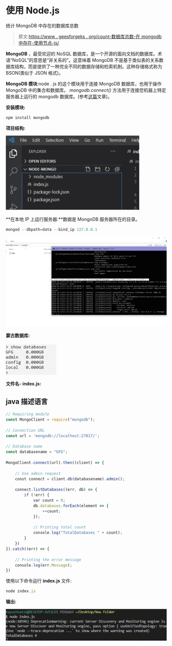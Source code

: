 # 使用 Node.js

统计 MongoDB 中存在的数据库总数

> 原文:[https://www . geesforgeks . org/count-数据库总数-在 mongodb 中存在-使用节点-js/](https://www.geeksforgeeks.org/count-total-number-of-databases-present-in-mongodb-using-node-js/)

**MongoDB** ，最受欢迎的 NoSQL 数据库，是一个开源的面向文档的数据库。术语“NoSQL”的意思是“非关系的”。这意味着 MongoDB 不是基于类似表的关系数据库结构，而是提供了一种完全不同的数据存储和检索机制。这种存储格式称为 BSON(类似于 JSON 格式)。

**MongoDB 模块**:node . js 的这个模块用于连接 MongoDB 数据库，也用于操作 MongoDB 中的集合和数据库。 *mongodb.connect()* 方法用于连接您机器上特定服务器上运行的 mongodb 数据库。(参考[这篇](https://www.geeksforgeeks.org/how-to-connect-mongodb-server-with-node-js/)文章)。

**安装模块:**

```js
npm install mongodb
```

**项目结构:**

![](img/680c11a4a464432626c22f3eee5f7f10.png)

**在本地 IP 上运行服务器:**数据是 MongoDB 服务器所在的目录。

```js
mongod --dbpath=data --bind_ip 127.0.0.1
```

![](img/3961075a35c7ad5a9872cd13f09be4f7.png)

**蒙古数据库:**

![](img/20a22c346b75b45e1f9bb14fbdb29488.png)

**文件名- index.js:**

## java 描述语言

```js
// Requiring module
const MongoClient = require("mongodb");

// Connection URL
const url = 'mongodb://localhost:27017/';

// Database name
const databasename = "GFG";

MongoClient.connect(url).then((client) => {

    // Use admin request
    const connect = client.db(databasename).admin();

    connect.listDatabases((err, db) => {
        if (!err) {
            var count = 0;
            db.databases.forEach(element => {
                ++count;
            });

            // Printing total count
            console.log("TotalDatabases " + count);
        }
    })
}).catch((err) => {

    // Printing the error message
    console.log(err.Message);
})
```

使用以下命令运行 **index.js** 文件:

```js
node index.js
```

**输出:**

![](img/16fd8c957dab88dcfab4553e2c9ff4e7.png)